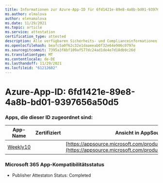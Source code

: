 ```yaml
---
title: Informationen zur Azure-App-ID für 6fd1421e-89e8-4a8b-bd01-9397656a50d5
ms.author: elmalova
author: elenamalova
ms.date: 11/29/2021
ms.topic: article
ms.service: attestation
certification_type: attested
description: Alle verfügbaren Sicherheits- und Complianceinformationen für 6fd1421e-89e8-4a8b-bd01-9397656a50d5.
ms.openlocfilehash: beafc5a0f62c32e1daaeeab0f32e64e906c0797e
ms.sourcegitcommit: 7395a3f8bf109af577dc24ad1de4e7d18db9c26d
ms.translationtype: MT
ms.contentlocale: de-DE
ms.lasthandoff: 11/29/2021
ms.locfileid: "61212602"
---
```

# <a name="azure-app-id-6fd1421e-89e8-4a8b-bd01-9397656a50d5"></a>Azure-App-ID: 6fd1421e-89e8-4a8b-bd01-9397656a50d5


### <a name="apps-associated-with-this-id"></a>Apps, die dieser ID zugeordnet sind:
| **App-Name** | **Zertifiziert** | **Ansicht in AppSource** |
|--------------|---------------|-----------------------|
| [Weekly10](https://docs.microsoft.com/microsoft-365-app-certification/forward/WA200001441) |  | [https://appsource.microsoft.com/product/office/WA200001441](https://appsource.microsoft.com/product/office/WA200001441) |

### <a name="microsoft-365-app-compliance-status"></a>Microsoft 365 App-Kompatibilitätsstatus
- Publisher Attestaton Status: Completed
